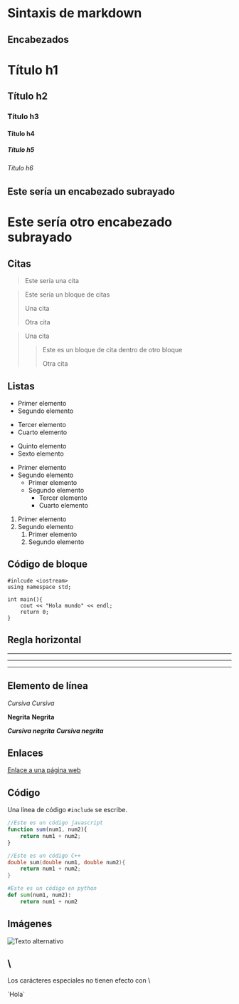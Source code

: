 # Sintaxis de markdown

## Encabezados
# Título h1
## Título h2
### Título h3
#### Título h4
##### Título h5
###### Título h6

Este sería un encabezado subrayado
---
Este sería otro encabezado subrayado
===

## Citas

> Este sería una cita

> Este sería un bloque de citas
> 
> Una cita
> 
> Otra cita

> Una cita
>
> > Este es un bloque de cita dentro de otro bloque
> > 
> > Otra cita

## Listas

- Primer elemento
- Segundo elemento
* Tercer elemento
* Cuarto elemento
+ Quinto elemento
+ Sexto elemento

* Primer elemento
* Segundo elemento
	* Primer elemento
	* Segundo elemento
		* Tercer elemento
		* Cuarto elemento

1. Primer elemento
2. Segundo elemento
	1. Primer elemento
	2. Segundo elemento

## Código de bloque

~~~
#inlcude <iostream>
using namespace std;

int main(){
	cout << "Hola mundo" << endl;
	return 0;
}
~~~

## Regla horizontal

***

---

___

## Elemento de línea

*Cursiva* _Cursiva_

**Negrita** __Negrita__

***Cursiva negrita*** ___Cursiva negrita___

## Enlaces

[Enlace a una página web](http://www.google.com)

## Código

Una línea de código `#include` se escribe.

~~~javascript
//Este es un código javascript
function sum(num1, num2){
    return num1 + num2;
}
~~~

~~~c++
//Este es un código C++
double sum(double num1, double num2){
    return num1 + num2;
}
~~~

~~~python
#Este es un código en python
def sum(num1, num2):
    return num1 + num2
~~~



## Imágenes

![Texto alternativo](https://i1.wp.com/hotbook.com.mx/wp-content/uploads/2019/04/hotbook-se-revela-la-primera-imagen-de-un-agujero-negro-portada.jpg?w=1024&ssl=1 "Título alternativo")

## \

Los carácteres especiales no tienen efecto con \

\`Hola\`